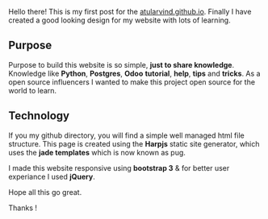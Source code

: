 
Hello there! This is my first post for the <a href="http://atularvind.github.io" title="atul arvind">atularvind.github.io</a>. Finally I have created a good looking design for my website with lots of learning.

Purpose
-------
Purpose to build this website is so simple, **just to share knowledge**. Knowledge like **Python**, **Postgres**, **Odoo** **tutorial**, **help**, **tips** and **tricks**. 
As a open source influencers I wanted to make this project open source for the world to learn.

Technology
----------
If you my github directory, you will find a simple well managed html file structure. This page is created using the **Harpjs** static site generator, which uses the **jade templates** which is now known as pug.

I made this website responsive using **bootstrap 3** & for better user experiance I used **jQuery**.

Hope all this go great.

Thanks !
